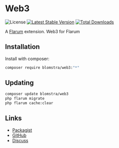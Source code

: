 # Web3

![License](https://img.shields.io/badge/license-MIT-blue.svg) [![Latest Stable Version](https://img.shields.io/packagist/v/blomstra/web3.svg)](https://packagist.org/packages/blomstra/web3) [![Total Downloads](https://img.shields.io/packagist/dt/blomstra/web3.svg)](https://packagist.org/packages/blomstra/web3)

A [Flarum](http://flarum.org) extension. Web3 for Flarum

## Installation

Install with composer:

```sh
composer require blomstra/web3:"*"
```

## Updating

```sh
composer update blomstra/web3
php flarum migrate
php flarum cache:clear
```

## Links

- [Packagist](https://packagist.org/packages/blomstra/web3)
- [GitHub](https://github.com/blomstra/web3)
- [Discuss](https://discuss.flarum.org/d/PUT_DISCUSS_SLUG_HERE)
